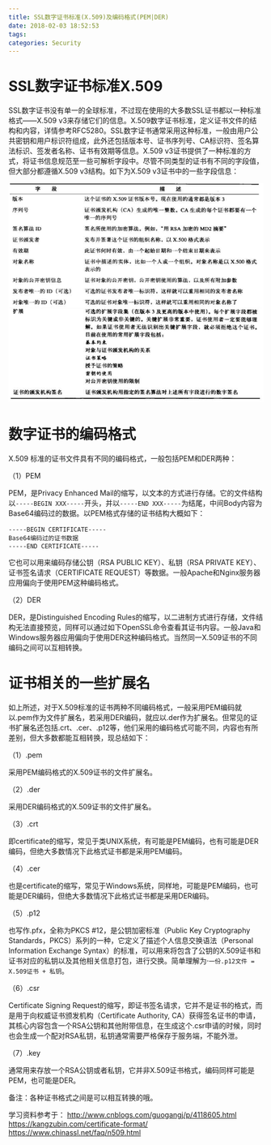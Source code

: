 ```yaml
---
title: SSL数字证书标准(X.509)及编码格式(PEM|DER)
date: 2018-02-03 18:52:53
tags:
categories: Security
---
```


# SSL数字证书标准X.509

SSL数字证书没有单一的全球标准，不过现在使用的大多数SSL证书都以一种标准格式——X.509 v3来存储它们的信息。X.509数字证书标准，定义证书文件的结构和内容，详情参考RFC5280。SSL数字证书通常采用这种标准，一般由用户公共密钥和用户标识符组成，此外还包括版本号、证书序列号、CA标识符、签名算法标识、签发者名称、证书有效期等信息。X.509 v3证书提供了一种标准的方式，将证书信息规范至一些可解析字段中。尽管不同类型的证书有不同的字段值，但大部分都遵循X.509 v3结构。如下为X.509 v3证书中的一些字段信息：

![](/images/x.509_1_1.png)

# 数字证书的编码格式

X.509 标准的证书文件具有不同的编码格式，一般包括PEM和DER两种：

（1）PEM

PEM，是Privacy Enhanced Mail的缩写，以文本的方式进行存储。它的文件结构以`-----BEGIN XXX-----`开头，并以`-----END XXX-----`为结尾，中间Body内容为Base64编码过的数据。以PEM格式存储的证书结构大概如下：

	-----BEGIN CERTIFICATE-----
	Base64编码过的证书数据
	-----END CERTIFICATE-----

它也可以用来编码存储公钥（RSA PUBLIC KEY）、私钥（RSA PRIVATE KEY）、证书签名请求（CERTIFICATE REQUEST）等数据。一般Apache和Nginx服务器应用偏向于使用PEM这种编码格式。

（2）DER

DER，是Distinguished Encoding Rules的缩写，以二进制方式进行存储，文件结构无法直接预览，同样可以通过如下OpenSSL命令查看其证书内容。一般Java和Windows服务器应用偏向于使用DER这种编码格式。当然同一X.509证书的不同编码之间可以互相转换。

# 证书相关的一些扩展名

如上所述，对于X.509标准的证书两种不同编码格式，一般采用PEM编码就以.pem作为文件扩展名，若采用DER编码，就应以.der作为扩展名。但常见的证书扩展名还包括.crt、.cer、.p12等，他们采用的编码格式可能不同，内容也有所差别，但大多数都能互相转换，现总结如下：

（1）.pem

采用PEM编码格式的X.509证书的文件扩展名。

（2）.der

采用DER编码格式的X.509证书的文件扩展名。

（3）.crt

即certificate的缩写，常见于类UNIX系统，有可能是PEM编码，也有可能是DER编码，但绝大多数情况下此格式证书都是采用PEM编码。

（4）.cer

也是certificate的缩写，常见于Windows系统，同样地，可能是PEM编码，也可能是DER编码，但绝大多数情况下此格式证书都是采用DER编码。

（5）.p12

也写作.pfx，全称为PKCS #12，是公钥加密标准（Public Key Cryptography Standards，PKCS）系列的一种，它定义了描述个人信息交换语法（Personal Information Exchange Syntax）的标准，可以用来将包含了公钥的X.509证书和证书对应的私钥以及其他相关信息打包，进行交换。简单理解为·`一份.p12文件 = X.509证书 + 私钥`。

（6）.csr

Certificate Signing Request的缩写，即证书签名请求，它并不是证书的格式，而是用于向权威证书颁发机构（Certificate Authority, CA）获得签名证书的申请，其核心内容包含一个RSA公钥和其他附带信息，在生成这个.csr申请的时候，同时也会生成一个配对RSA私钥，私钥通常需要严格保存于服务端，不能外泄。

（7）.key

通常用来存放一个RSA公钥或者私钥，它并非X.509证书格式，编码同样可能是PEM，也可能是DER。

备注：各种证书格式之间是可以相互转换的哦。


学习资料参考于：
http://www.cnblogs.com/guogangj/p/4118605.html
https://kangzubin.com/certificate-format/
https://www.chinassl.net/faq/n509.html
